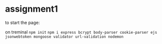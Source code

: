 # assignment1
to start the page:

on treminal
`npm init`
`npm i express bcrypt body-parser cookie-parser ejs jsonwebtoken mongoose validator url-validation nodemon`

